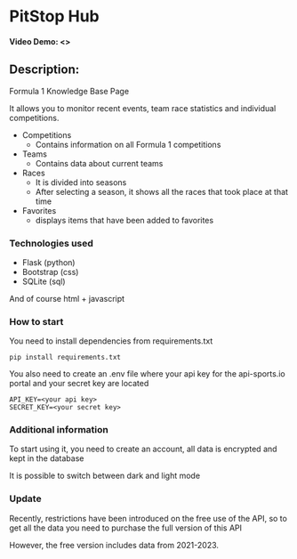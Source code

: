 # PitStop Hub

#### Video Demo: <>

## Description:

Formula 1 Knowledge Base Page

It allows you to monitor recent events, team race statistics and individual competitions.

- Competitions
  - Contains information on all Formula 1 competitions
- Teams
  - Contains data about current teams
- Races
  - It is divided into seasons
  - After selecting a season, it shows all the races that took place at that time
- Favorites
  - displays items that have been added to favorites

### Technologies used

- Flask (python)
- Bootstrap (css)
- SQLite (sql)

And of course html + javascript

### How to start

You need to install dependencies from requirements.txt

    pip install requirements.txt

You also need to create an .env file where your api key for the api-sports.io portal and your secret key are located

    API_KEY=<your api key>
    SECRET_KEY=<your secret key>

### Additional information

To start using it, you need to create an account, all data is encrypted and kept in the database

It is possible to switch between dark and light mode

### Update

Recently, restrictions have been introduced on the free use of the API, so to get all the data you need to purchase the full version of this API

However, the free version includes data from 2021-2023.
